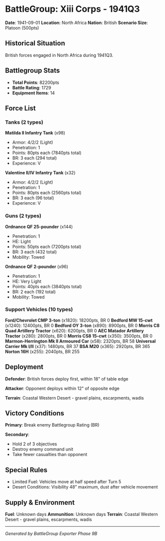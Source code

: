 # BattleGroup: Xiii Corps - 1941Q3

**Date**: 1941-09-01
**Location**: North Africa
**Nation**: British
**Scenario Size**: Platoon (500pts)

## Historical Situation

British forces engaged in North Africa during 1941Q3.

## Battlegroup Stats

- **Total Points**: 82200pts
- **Battle Rating**: 1729
- **Equipment Items**: 14

## Force List

### Tanks (2 types)

**Matilda II Infantry Tank** (x98)
- Armor: 4/2/2 (Light)
- Penetration: 1
- Points: 80pts each (7840pts total)
- BR: 3 each (294 total)
- Experience: V

**Valentine II/IV Infantry Tank** (x32)
- Armor: 4/2/2 (Light)
- Penetration: 1
- Points: 80pts each (2560pts total)
- BR: 3 each (96 total)
- Experience: V

### Guns (2 types)

**Ordnance QF 25-pounder** (x144)
- Penetration: 1
- HE: Light
- Points: 50pts each (7200pts total)
- BR: 3 each (432 total)
- Mobility: Towed

**Ordnance QF 2-pounder** (x96)
- Penetration: 1
- HE: Very Light
- Points: 40pts each (3840pts total)
- BR: 2 each (192 total)
- Mobility: Towed

### Support Vehicles (10 types)

**Ford/Chevrolet CMP 3-ton** (x1820): 18200pts, BR 0
**Bedford MW 15-cwt** (x1240): 12400pts, BR 0
**Bedford OY 3-ton** (x890): 8900pts, BR 0
**Morris C8 Quad Artillery Tractor** (x620): 6200pts, BR 0
**AEC Matador Artillery Tractor** (x280): 2800pts, BR 0
**Morris CS8 15-cwt** (x350): 3500pts, BR 0
**Marmon-Herrington Mk II Armoured Car** (x58): 2320pts, BR 58
**Universal Carrier Mk I/II** (x37): 1480pts, BR 37
**BSA M20** (x365): 2920pts, BR 365
**Norton 16H** (x255): 2040pts, BR 255

## Deployment

**Defender**: British forces deploy first, within 18" of table edge

**Attacker**: Opponent deploys within 12" of opposite edge

**Terrain**: Coastal Western Desert - gravel plains, escarpments, wadis

## Victory Conditions

**Primary**: Break enemy Battlegroup Rating (BR)

**Secondary**:
- Hold 2 of 3 objectives
- Destroy enemy command unit
- Take fewer casualties than opponent

## Special Rules

- Limited Fuel: Vehicles move at half speed after Turn 5
- Desert Conditions: Visibility 48" maximum, dust after vehicle movement

## Supply & Environment

**Fuel**: Unknown days
**Ammunition**: Unknown days
**Terrain**: Coastal Western Desert - gravel plains, escarpments, wadis

---

*Generated by BattleGroup Exporter Phase 9B*
